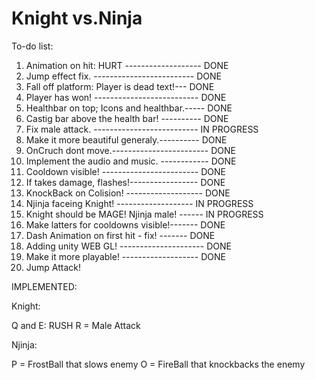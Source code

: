 # Knight vs.Ninja

To-do list:

1. Animation on hit: HURT ------------------- DONE
2. Jump effect fix. ------------------------- DONE
3. Fall off platform: Player is dead text!--- DONE
3. Player has won! -------------------------- DONE
4. Healthbar on top; Icons and healthbar.----- DONE
5. Castig bar above the health bar! ---------- DONE
6. Fix male attack. -------------------------- IN PROGRESS
7. Make it more beautiful generaly.---------- DONE
8. OnCruch dont move.------------------------ DONE
9. Implement the audio and music. ------------ DONE
10. Cooldown visible! ------------------------ DONE
11. If takes damage, flashes!----------------- DONE
12. KnockBack on Colision! ------------------- DONE
13. Njinja faceing Knight! ------------------- IN PROGRESS
14. Knight should be MAGE! Njinja male! ------ IN PROGRESS
15. Make latters for cooldowns visible!------- DONE
16. Dash Animation on first hit - fix! ------- DONE
17. Adding unity WEB GL! --------------------- DONE
18. Make it more playable! ------------------- DONE
19. Jump Attack!


IMPLEMENTED:

Knight:

Q and E: RUSH
R = Male Attack



Njinja:

P = FrostBall that slows enemy
O = FireBall that knockbacks the enemy
